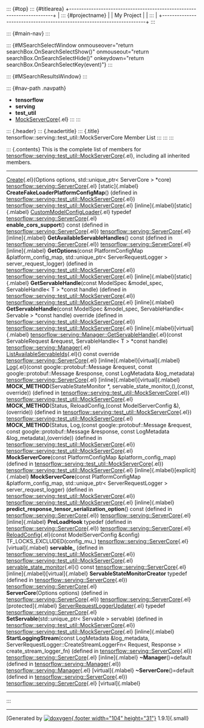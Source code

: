 ::: {#top}
::: {#titlearea}
+-----------------------------------------------------------------------+
| ::: {#projectname}                                                    |
| My Project                                                            |
| :::                                                                   |
+-----------------------------------------------------------------------+
:::

::: {#main-nav}
:::

::: {#MSearchSelectWindow onmouseover="return searchBox.OnSearchSelectShow()" onmouseout="return searchBox.OnSearchSelectHide()" onkeydown="return searchBox.OnSearchSelectKey(event)"}
:::

::: {#MSearchResultsWindow}
:::

::: {#nav-path .navpath}
-   **tensorflow**
-   **serving**
-   **test\_util**
-   [MockServerCore](classtensorflow_1_1serving_1_1test__util_1_1MockServerCore.html){.el}
:::
:::

::: {.header}
::: {.headertitle}
::: {.title}
tensorflow::serving::test\_util::MockServerCore Member List
:::
:::
:::

::: {.contents}
This is the complete list of members for
[tensorflow::serving::test\_util::MockServerCore](classtensorflow_1_1serving_1_1test__util_1_1MockServerCore.html){.el},
including all inherited members.

  ------------------------------------------------------------------------------------------------------------------------------------------------------------------------------------------------------------------------------------------------------------------------------------------------------- ------------------------------------------------------------------------------------------------------------------------- --------------------------------------
  [Create](classtensorflow_1_1serving_1_1ServerCore.html#a538a0253233bd77da1051a985e3c2642){.el}(Options options, std::unique\_ptr\< ServerCore \> \*core)                                                                                                                                                [tensorflow::serving::ServerCore](classtensorflow_1_1serving_1_1ServerCore.html){.el}                                     [static]{.mlabel}
  **CreateFakeLoaderPlatformConfigMap**() (defined in [tensorflow::serving::test\_util::MockServerCore](classtensorflow_1_1serving_1_1test__util_1_1MockServerCore.html){.el})                                                                                                                            [tensorflow::serving::test\_util::MockServerCore](classtensorflow_1_1serving_1_1test__util_1_1MockServerCore.html){.el}   [inline]{.mlabel}[static]{.mlabel}
  [CustomModelConfigLoader](classtensorflow_1_1serving_1_1ServerCore.html#aded4a259be715e96c76f6d239ea68a80){.el} typedef                                                                                                                                                                                 [tensorflow::serving::ServerCore](classtensorflow_1_1serving_1_1ServerCore.html){.el}                                     
  **enable\_cors\_support**() const (defined in [tensorflow::serving::ServerCore](classtensorflow_1_1serving_1_1ServerCore.html){.el})                                                                                                                                                                    [tensorflow::serving::ServerCore](classtensorflow_1_1serving_1_1ServerCore.html){.el}                                     [inline]{.mlabel}
  **GetAvailableServableHandles**() const (defined in [tensorflow::serving::ServerCore](classtensorflow_1_1serving_1_1ServerCore.html){.el})                                                                                                                                                              [tensorflow::serving::ServerCore](classtensorflow_1_1serving_1_1ServerCore.html){.el}                                     [inline]{.mlabel}
  **GetOptions**(const PlatformConfigMap &platform\_config\_map, std::unique\_ptr\< ServerRequestLogger \> server\_request\_logger) (defined in [tensorflow::serving::test\_util::MockServerCore](classtensorflow_1_1serving_1_1test__util_1_1MockServerCore.html){.el})                                  [tensorflow::serving::test\_util::MockServerCore](classtensorflow_1_1serving_1_1test__util_1_1MockServerCore.html){.el}   [inline]{.mlabel}[static]{.mlabel}
  **GetServableHandle**(const ModelSpec &model\_spec, ServableHandle\< T \> \*const handle) (defined in [tensorflow::serving::test\_util::MockServerCore](classtensorflow_1_1serving_1_1test__util_1_1MockServerCore.html){.el})                                                                          [tensorflow::serving::test\_util::MockServerCore](classtensorflow_1_1serving_1_1test__util_1_1MockServerCore.html){.el}   [inline]{.mlabel}
  **GetServableHandle**(const ModelSpec &model\_spec, ServableHandle\< Servable \> \*const handle) override (defined in [tensorflow::serving::test\_util::MockServerCore](classtensorflow_1_1serving_1_1test__util_1_1MockServerCore.html){.el})                                                          [tensorflow::serving::test\_util::MockServerCore](classtensorflow_1_1serving_1_1test__util_1_1MockServerCore.html){.el}   [inline]{.mlabel}[virtual]{.mlabel}
  [tensorflow::serving::Manager::GetServableHandle](classtensorflow_1_1serving_1_1Manager.html#aca70babd38f4b416cf27bbf40f8bb093){.el}(const ServableRequest &request, ServableHandle\< T \> \*const handle)                                                                                              [tensorflow::serving::Manager](classtensorflow_1_1serving_1_1Manager.html){.el}                                           
  [ListAvailableServableIds](classtensorflow_1_1serving_1_1ServerCore.html#ac88da0268e401fa99bcd074e692ee709){.el}() const override                                                                                                                                                                       [tensorflow::serving::ServerCore](classtensorflow_1_1serving_1_1ServerCore.html){.el}                                     [inline]{.mlabel}[virtual]{.mlabel}
  [Log](classtensorflow_1_1serving_1_1ServerCore.html#a7eec47dca427a8fcf5e345572bf818e4){.el}(const google::protobuf::Message &request, const google::protobuf::Message &response, const LogMetadata &log\_metadata)                                                                                      [tensorflow::serving::ServerCore](classtensorflow_1_1serving_1_1ServerCore.html){.el}                                     [inline]{.mlabel}[virtual]{.mlabel}
  **MOCK\_METHOD**(ServableStateMonitor \*, servable\_state\_monitor,(),(const, override)) (defined in [tensorflow::serving::test\_util::MockServerCore](classtensorflow_1_1serving_1_1test__util_1_1MockServerCore.html){.el})                                                                           [tensorflow::serving::test\_util::MockServerCore](classtensorflow_1_1serving_1_1test__util_1_1MockServerCore.html){.el}   
  **MOCK\_METHOD**(Status, ReloadConfig,(const ModelServerConfig &),(override)) (defined in [tensorflow::serving::test\_util::MockServerCore](classtensorflow_1_1serving_1_1test__util_1_1MockServerCore.html){.el})                                                                                      [tensorflow::serving::test\_util::MockServerCore](classtensorflow_1_1serving_1_1test__util_1_1MockServerCore.html){.el}   
  **MOCK\_METHOD**(Status, Log,(const google::protobuf::Message &request, const google::protobuf::Message &response, const LogMetadata &log\_metadata),(override)) (defined in [tensorflow::serving::test\_util::MockServerCore](classtensorflow_1_1serving_1_1test__util_1_1MockServerCore.html){.el})   [tensorflow::serving::test\_util::MockServerCore](classtensorflow_1_1serving_1_1test__util_1_1MockServerCore.html){.el}   
  **MockServerCore**(const PlatformConfigMap &platform\_config\_map) (defined in [tensorflow::serving::test\_util::MockServerCore](classtensorflow_1_1serving_1_1test__util_1_1MockServerCore.html){.el})                                                                                                 [tensorflow::serving::test\_util::MockServerCore](classtensorflow_1_1serving_1_1test__util_1_1MockServerCore.html){.el}   [inline]{.mlabel}[explicit]{.mlabel}
  **MockServerCore**(const PlatformConfigMap &platform\_config\_map, std::unique\_ptr\< ServerRequestLogger \> server\_request\_logger) (defined in [tensorflow::serving::test\_util::MockServerCore](classtensorflow_1_1serving_1_1test__util_1_1MockServerCore.html){.el})                              [tensorflow::serving::test\_util::MockServerCore](classtensorflow_1_1serving_1_1test__util_1_1MockServerCore.html){.el}   [inline]{.mlabel}
  **predict\_response\_tensor\_serialization\_option**() const (defined in [tensorflow::serving::ServerCore](classtensorflow_1_1serving_1_1ServerCore.html){.el})                                                                                                                                         [tensorflow::serving::ServerCore](classtensorflow_1_1serving_1_1ServerCore.html){.el}                                     [inline]{.mlabel}
  **PreLoadHook** typedef (defined in [tensorflow::serving::ServerCore](classtensorflow_1_1serving_1_1ServerCore.html){.el})                                                                                                                                                                              [tensorflow::serving::ServerCore](classtensorflow_1_1serving_1_1ServerCore.html){.el}                                     
  [ReloadConfig](classtensorflow_1_1serving_1_1ServerCore.html#ac3fbf30a022d978159532c2c68384669){.el}(const ModelServerConfig &config) TF\_LOCKS\_EXCLUDED(config\_mu\_)                                                                                                                                 [tensorflow::serving::ServerCore](classtensorflow_1_1serving_1_1ServerCore.html){.el}                                     [virtual]{.mlabel}
  **servable\_** (defined in [tensorflow::serving::test\_util::MockServerCore](classtensorflow_1_1serving_1_1test__util_1_1MockServerCore.html){.el})                                                                                                                                                     [tensorflow::serving::test\_util::MockServerCore](classtensorflow_1_1serving_1_1test__util_1_1MockServerCore.html){.el}   
  [servable\_state\_monitor](classtensorflow_1_1serving_1_1ServerCore.html#ac435225d6ad57889e29d524b32b84c46){.el}() const                                                                                                                                                                                [tensorflow::serving::ServerCore](classtensorflow_1_1serving_1_1ServerCore.html){.el}                                     [inline]{.mlabel}[virtual]{.mlabel}
  **ServableStateMonitorCreator** typedef (defined in [tensorflow::serving::ServerCore](classtensorflow_1_1serving_1_1ServerCore.html){.el})                                                                                                                                                              [tensorflow::serving::ServerCore](classtensorflow_1_1serving_1_1ServerCore.html){.el}                                     
  **ServerCore**(Options options) (defined in [tensorflow::serving::ServerCore](classtensorflow_1_1serving_1_1ServerCore.html){.el})                                                                                                                                                                      [tensorflow::serving::ServerCore](classtensorflow_1_1serving_1_1ServerCore.html){.el}                                     [protected]{.mlabel}
  [ServerRequestLoggerUpdater](classtensorflow_1_1serving_1_1ServerCore.html#a1112df0a65160902633dcc7590aa5a7c){.el} typedef                                                                                                                                                                              [tensorflow::serving::ServerCore](classtensorflow_1_1serving_1_1ServerCore.html){.el}                                     
  **SetServable**(std::unique\_ptr\< Servable \> servable) (defined in [tensorflow::serving::test\_util::MockServerCore](classtensorflow_1_1serving_1_1test__util_1_1MockServerCore.html){.el})                                                                                                           [tensorflow::serving::test\_util::MockServerCore](classtensorflow_1_1serving_1_1test__util_1_1MockServerCore.html){.el}   [inline]{.mlabel}
  **StartLoggingStream**(const LogMetadata &log\_metadata, ServerRequestLogger::CreateStreamLoggerFn\< Request, Response \> create\_stream\_logger\_fn) (defined in [tensorflow::serving::ServerCore](classtensorflow_1_1serving_1_1ServerCore.html){.el})                                                [tensorflow::serving::ServerCore](classtensorflow_1_1serving_1_1ServerCore.html){.el}                                     [inline]{.mlabel}
  **\~Manager**()=default (defined in [tensorflow::serving::Manager](classtensorflow_1_1serving_1_1Manager.html){.el})                                                                                                                                                                                    [tensorflow::serving::Manager](classtensorflow_1_1serving_1_1Manager.html){.el}                                           [virtual]{.mlabel}
  **\~ServerCore**()=default (defined in [tensorflow::serving::ServerCore](classtensorflow_1_1serving_1_1ServerCore.html){.el})                                                                                                                                                                           [tensorflow::serving::ServerCore](classtensorflow_1_1serving_1_1ServerCore.html){.el}                                     [virtual]{.mlabel}
  ------------------------------------------------------------------------------------------------------------------------------------------------------------------------------------------------------------------------------------------------------------------------------------------------------- ------------------------------------------------------------------------------------------------------------------------- --------------------------------------
:::

------------------------------------------------------------------------

[Generated by [![doxygen](doxygen.svg){.footer width="104"
height="31"}](https://www.doxygen.org/index.html) 1.9.1]{.small}
